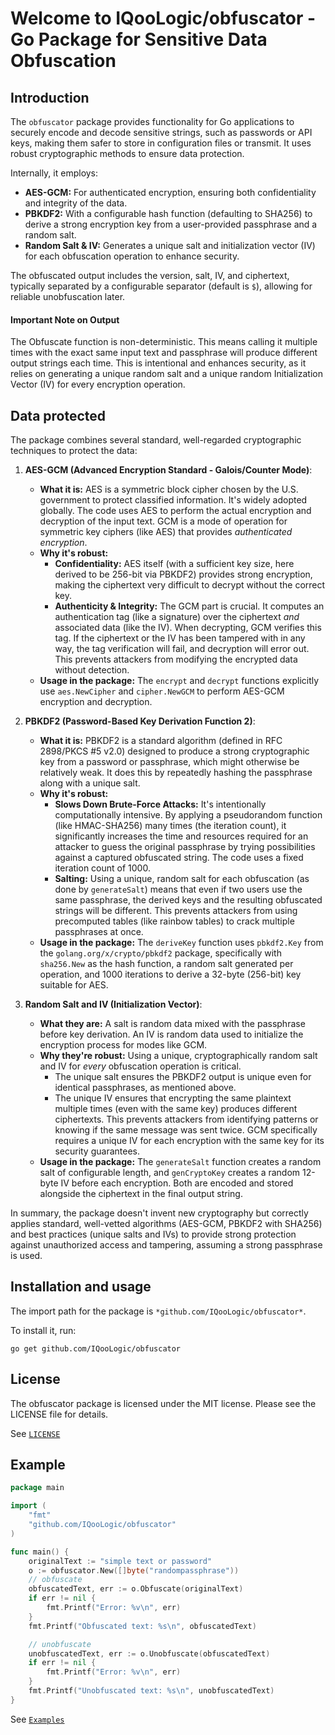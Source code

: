 # Welcome to IQooLogic/obfuscator - Go Package for Sensitive Data Obfuscation

Introduction
------------
The `obfuscator` package provides functionality for Go applications to securely encode and decode sensitive strings, such as passwords or API keys, making them safer to store in configuration files or transmit. It uses robust cryptographic methods to ensure data protection.

Internally, it employs:
* **AES-GCM:** For authenticated encryption, ensuring both confidentiality and integrity of the data.
* **PBKDF2:** With a configurable hash function (defaulting to SHA256) to derive a strong encryption key from a user-provided passphrase and a random salt.
* **Random Salt & IV:** Generates a unique salt and initialization vector (IV) for each obfuscation operation to enhance security.

The obfuscated output includes the version, salt, IV, and ciphertext, typically separated by a configurable separator (default is `$`), allowing for reliable unobfuscation later.


#### Important Note on Output

The Obfuscate function is non-deterministic. This means calling it multiple times with the exact same input text and passphrase will produce different output strings each time. This is intentional and enhances security, as it relies on generating a unique random salt and a unique random Initialization Vector (IV) for every encryption operation.


Data protected
------------

The package combines several standard, well-regarded cryptographic techniques to protect the data:

1. **AES-GCM (Advanced Encryption Standard - Galois/Counter Mode)**:

    - **What it is:** AES is a symmetric block cipher chosen by the U.S. government to protect classified information. It's widely adopted globally. The code uses AES to perform the actual encryption and decryption of the input text. GCM is a mode of operation for symmetric key ciphers (like AES) that provides _authenticated encryption_.
    - **Why it's robust:**
        - **Confidentiality:** AES itself (with a sufficient key size, here derived to be 256-bit via PBKDF2) provides strong encryption, making the ciphertext very difficult to decrypt without the correct key.
        - **Authenticity & Integrity:** The GCM part is crucial. It computes an authentication tag (like a signature) over the ciphertext _and_ associated data (like the IV). When decrypting, GCM verifies this tag. If the ciphertext or the IV has been tampered with in any way, the tag verification will fail, and decryption will error out. This prevents attackers from modifying the encrypted data without detection.
    - **Usage in the package:** The `encrypt` and `decrypt` functions explicitly use `aes.NewCipher` and `cipher.NewGCM` to perform AES-GCM encryption and decryption.
2. **PBKDF2 (Password-Based Key Derivation Function 2)**:

    - **What it is:** PBKDF2 is a standard algorithm (defined in RFC 2898/PKCS #5 v2.0) designed to produce a strong cryptographic key from a password or passphrase, which might otherwise be relatively weak. It does this by repeatedly hashing the passphrase along with a unique salt.
    - **Why it's robust:**
        - **Slows Down Brute-Force Attacks:** It's intentionally computationally intensive. By applying a pseudorandom function (like HMAC-SHA256) many times (the iteration count), it significantly increases the time and resources required for an attacker to guess the original passphrase by trying possibilities against a captured obfuscated string. The code uses a fixed iteration count of 1000.
        - **Salting:** Using a unique, random salt for each obfuscation (as done by `generateSalt`) means that even if two users use the same passphrase, the derived keys and the resulting obfuscated strings will be different. This prevents attackers from using precomputed tables (like rainbow tables) to crack multiple passphrases at once.
    - **Usage in the package:** The `deriveKey` function uses `pbkdf2.Key` from the `golang.org/x/crypto/pbkdf2` package, specifically with `sha256.New` as the hash function, a random salt generated per operation, and 1000 iterations to derive a 32-byte (256-bit) key suitable for AES.
3. **Random Salt and IV (Initialization Vector)**:

    - **What they are:** A salt is random data mixed with the passphrase before key derivation. An IV is random data used to initialize the encryption process for modes like GCM.
    - **Why they're robust:** Using a unique, cryptographically random salt and IV for _every_ obfuscation operation is critical.
        - The unique salt ensures the PBKDF2 output is unique even for identical passphrases, as mentioned above.
        - The unique IV ensures that encrypting the same plaintext multiple times (even with the same key) produces different ciphertexts. This prevents attackers from identifying patterns or knowing if the same message was sent twice. GCM specifically requires a unique IV for each encryption with the same key for its security guarantees.
    - **Usage in the package:** The `generateSalt` function creates a random salt of configurable length, and `genCryptoKey` creates a random 12-byte IV before each encryption. Both are encoded and stored alongside the ciphertext in the final output string.

In summary, the package doesn't invent new cryptography but correctly applies standard, well-vetted algorithms (AES-GCM, PBKDF2 with SHA256) and best practices (unique salts and IVs) to provide strong protection against unauthorized access and tampering, assuming a strong passphrase is used.

Installation and usage
----------------------

The import path for the package is `*github.com/IQooLogic/obfuscator*`.

To install it, run:

    go get github.com/IQooLogic/obfuscator

License
-------

The obfuscator package is licensed under the MIT license.
Please see the LICENSE file for details.

See [`LICENSE`](./LICENSE)

Example
-------

```Go
package main

import (
	"fmt"
	"github.com/IQooLogic/obfuscator"
)

func main() {
	originalText := "simple text or password"
	o := obfuscator.New([]byte("randompassphrase"))
	// obfuscate
	obfuscatedText, err := o.Obfuscate(originalText)
	if err != nil {
		fmt.Printf("Error: %v\n", err)
	}
	fmt.Printf("Obfuscated text: %s\n", obfuscatedText)

	// unobfuscate
	unobfuscatedText, err := o.Unobfuscate(obfuscatedText)
	if err != nil {
		fmt.Printf("Error: %v\n", err)
	}
	fmt.Printf("Unobfuscated text: %s\n", unobfuscatedText)
}
```

See [`Examples`](./examples)